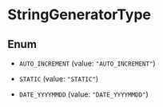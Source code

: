 

# StringGeneratorType

## Enum


* `AUTO_INCREMENT` (value: `"AUTO_INCREMENT"`)

* `STATIC` (value: `"STATIC"`)

* `DATE_YYYYMMDD` (value: `"DATE_YYYYMMDD"`)



